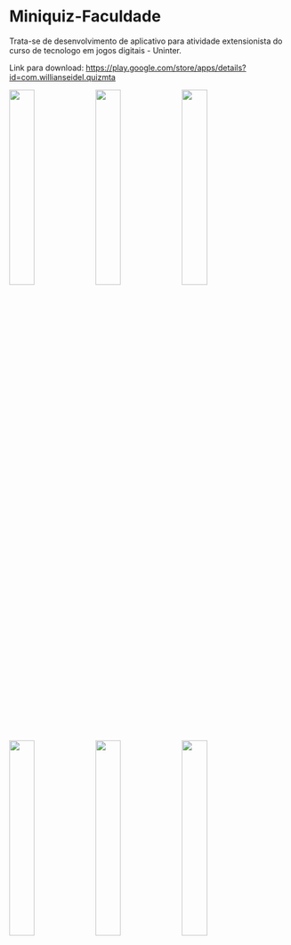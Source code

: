 # Miniquiz-Faculdade
Trata-se de desenvolvimento de aplicativo para atividade extensionista do curso de tecnologo em jogos digitais - Uninter. 


Link para download: https://play.google.com/store/apps/details?id=com.willianseidel.quizmta
<div>
<img src="https://github.com/user-attachments/assets/0ce1f63f-4e53-4b7a-986d-ab6fc75acfd8" width="30%">

<img src="https://github.com/user-attachments/assets/c362c0fe-2b63-42c2-b104-4d0add381395" width="30%">

<img src="https://github.com/user-attachments/assets/36e47570-dcf3-43bc-a328-3a90e32b216c" width="30%">

<img src="https://github.com/user-attachments/assets/a11e2513-7a42-4e82-ae99-520e36014ec5" width="30%">

<img src="https://github.com/user-attachments/assets/7ee4b994-9420-4601-9d42-6a55ebddb2f5" width="30%">

<img src="https://github.com/user-attachments/assets/2db46e9c-722f-41be-ae90-f9336912abea" width="30%">
</div>


